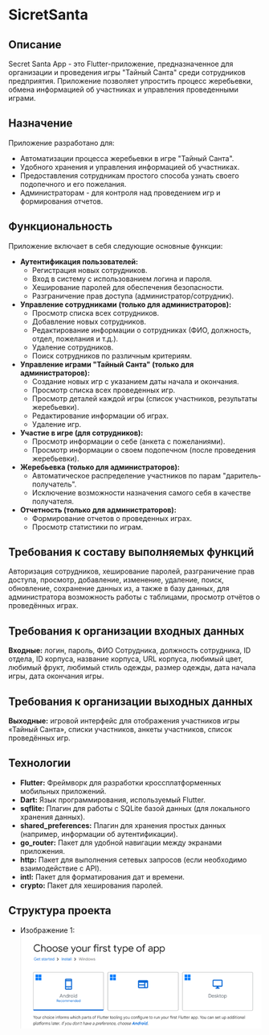 # SicretSanta

## Описание

Secret Santa App - это Flutter-приложение, предназначенное для организации и проведения игры "Тайный Санта" среди сотрудников предприятия. Приложение позволяет упростить процесс жеребьевки, обмена информацией об участниках и управления проведенными играми.

## Назначение

Приложение разработано для:

*   Автоматизации процесса жеребьевки в игре "Тайный Санта".
*   Удобного хранения и управления информацией об участниках.
*   Предоставления сотрудникам простого способа узнать своего подопечного и его пожелания.
*   Администраторам - для контроля над проведением игр и формирования отчетов.

## Функциональность

Приложение включает в себя следующие основные функции:

*   **Аутентификация пользователей:**
    *   Регистрация новых сотрудников.
    *   Вход в систему с использованием логина и пароля.
    *   Хеширование паролей для обеспечения безопасности.
    *   Разграничение прав доступа (администратор/сотрудник).
*   **Управление сотрудниками (только для администраторов):**
    *   Просмотр списка всех сотрудников.
    *   Добавление новых сотрудников.
    *   Редактирование информации о сотрудниках (ФИО, должность, отдел, пожелания и т.д.).
    *   Удаление сотрудников.
    *   Поиск сотрудников по различным критериям.
*   **Управление играми "Тайный Санта" (только для администраторов):**
    *   Создание новых игр с указанием даты начала и окончания.
    *   Просмотр списка всех проведенных игр.
    *   Просмотр деталей каждой игры (список участников, результаты жеребьевки).
    *   Редактирование информации об играх.
    *   Удаление игр.
*   **Участие в игре (для сотрудников):**
    *   Просмотр информации о себе (анкета с пожеланиями).
    *   Просмотр информации о своем подопечном (после проведения жеребьевки).
*   **Жеребьевка (только для администраторов):**
    *   Автоматическое распределение участников по парам "даритель-получатель".
    *   Исключение возможности назначения самого себя в качестве получателя.
*   **Отчетность (только для администраторов):**
    *   Формирование отчетов о проведенных играх.
    *   Просмотр статистики по играм.

## Требования к составу выполняемых функций

Авторизация сотрудников, хеширование паролей, разграничение прав доступа, просмотр, добавление, изменение, удаление, поиск, обновление, сохранение данных из, а также в базу данных, для администратора возможность работы с таблицами, просмотр отчётов о проведённых играх.

## Требования к организации входных данных

**Входные:** логин, пароль, ФИО Сотрудника, должность сотрудника, ID отдела, ID корпуса, название корпуса, URL корпуса, любимый цвет, любимый фрукт, любимый стиль одежды, размер одежды, дата начала игры, дата окончания игры.

## Требования к организации выходных данных

**Выходные:** игровой интерфейс для отображения участников игры «Тайный Санта», списки участников, анкеты участников, список проведённых игр. 

## Технологии

*   **Flutter:** Фреймворк для разработки кроссплатформенных мобильных приложений.
*   **Dart:** Язык программирования, используемый Flutter.
*   **sqflite:** Плагин для работы с SQLite базой данных (для локального хранения данных).
*   **shared_preferences:** Плагин для хранения простых данных (например, информации об аутентификации).
*   **go_router:** Пакет для удобной навигации между экранами приложения.
*   **http:** Пакет для выполнения сетевых запросов (если необходимо взаимодействие с API).
*   **intl:** Пакет для форматирования дат и времени.
*   **crypto:** Пакет для хеширования паролей.

## Структура проекта
* Изображение 1: ![Fl2](https://github.com/FinistFin/FlutterNew/blob/main/Fl1.png?raw=true)
